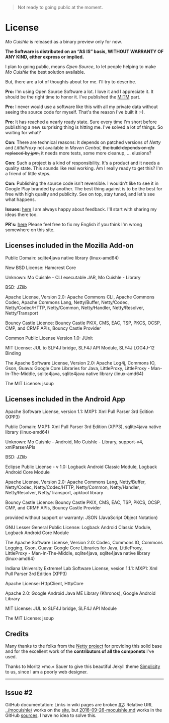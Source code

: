 > Not ready to going public at the moment.

# License

*Mo Cuishle* is released as a binary preview only for now. 

**The Software is distributed on an “AS IS” basis, WITHOUT WARRANTY OF ANY KIND, 
either express or implied.**
<!--more-->

I plan to going public, means *Open Source*, to let people helping to make 
*Mo Cuishle* the best solution available. 

But, there are a lot of thoughts about for me. I'll try to describe. 

**Pro:** I'm using Open Source Software a lot. I love it and I appreciate it. It 
should be the right time to honor it. I've published the 
[MITM](https://github.com/ganskef/LittleProxy-mitm) part. 

**Pro:** I never would use a software like this with all my private data without 
seeing the source code for myself. That's the reason I've built it :-).

**Pro:** It has reached a nearly ready state. Sure every time I'm short before 
publishing a new surprising thing is hitting me. I've solved a lot of things. 
So waiting for what?

**Con:** There are technical reasons: It depends on patched versions of *Netty* 
and *LittleProxy* not available in *Maven Central*, <strike>the build depends on
<i>cfx</i> replaced by <i>jpm</i>,</strike> it needs more tests, some more 
cleanup, ... elusions?

**Con:** Such a project is a kind of responsibility. It's a product and it needs a 
quality state. This sounds like real working. Am I really ready to get this? 
I'm a friend of little steps. 

**Con:** Publishing the source code isn't reversible. I wouldn't like to see it 
in Google Play branded by another. The best thing against is to be the best for 
free with high quality and publicity. See on top, stay tuned, and let's see what 
happens. 

**Issues:** [here](https://github.com/ganskef/MoCuishle/issues) I am always 
happy about feedback. I'll start with sharing my ideas there too. 

**PR's:** [here](https://github.com/ganskef/MoCuishle/pulls) Please feel free to 
fix my English if you think I'm wrong somewhere on this site. 

## Licenses included in the Mozilla Add-on

Public Domain: sqlite4java native library (linux-amd64)

New BSD License: Hamcrest Core

Unknown: Mo Cuishle - CLI executable JAR, Mo Cuishle - Library

BSD: JZlib

Apache License, Version 2.0: Apache Commons CLI, Apache Commons Codec, Apache Commons Lang, Netty/Buffer, Netty/Codec, Netty/Codec/HTTP, Netty/Common, Netty/Handler, Netty/Resolver, Netty/Transport

Bouncy Castle Licence: Bouncy Castle PKIX, CMS, EAC, TSP, PKCS, OCSP, CMP, and CRMF APIs, Bouncy Castle Provider

Common Public License Version 1.0: JUnit

MIT License: JUL to SLF4J bridge, SLF4J API Module, SLF4J LOG4J-12 Binding

The Apache Software License, Version 2.0: Apache Log4j, Commons IO, Gson, Guava: Google Core Libraries for Java, LittleProxy, LittleProxy - Man-In-The-Middle, sqlite4java, sqlite4java native library (linux-amd64)

The MIT License: jsoup

## Licenses included in the Android App

Apache Software License, version 1.1: MXP1: Xml Pull Parser 3rd Edition (XPP3)

Public Domain: MXP1: Xml Pull Parser 3rd Edition (XPP3), sqlite4java native library (linux-amd64)

Unknown: Mo Cuishle - Android, Mo Cuishle - Library, support-v4, xmlParserAPIs

BSD: JZlib

Eclipse Public License - v 1.0: Logback Android Classic Module, Logback Android Core Module

Apache License, Version 2.0: Apache Commons Lang, Netty/Buffer, Netty/Codec, Netty/Codec/HTTP, Netty/Common, Netty/Handler, Netty/Resolver, Netty/Transport, apktool library

Bouncy Castle Licence: Bouncy Castle PKIX, CMS, EAC, TSP, PKCS, OCSP, CMP, and CRMF APIs, Bouncy Castle Provider

provided without support or warranty: JSON (JavaScript Object Notation)

GNU Lesser General Public License: Logback Android Classic Module, Logback Android Core Module

The Apache Software License, Version 2.0: Codec, Commons IO, Commons Logging, Gson, Guava: Google Core Libraries for Java, LittleProxy, LittleProxy - Man-In-The-Middle, sqlite4java, sqlite4java native library (linux-amd64)

Indiana University Extreme! Lab Software License, vesion 1.1.1: MXP1: Xml Pull Parser 3rd Edition (XPP3)

Apache License: HttpClient, HttpCore

Apache 2.0: Google Android Java ME Library (Khronos), Google Android Library

MIT License: JUL to SLF4J bridge, SLF4J API Module

The MIT License: jsoup

## Credits

Many thanks to the folks from the [Netty project](http://netty.io/) for 
providing this solid base and for the excellent work of the **contributors of 
all the componets** I've used.

Thanks to Moritz »mo.« Sauer to give this beautiful Jekyll theme 
[Simplicity](http://phlow.github.io/simplicity/) to us, since I am a poorly web 
designer.

----

## Issue #2

GitHub documentation: Links in wiki pages are broken 
[#2](https://github.com/ganskef/MoCuishle/issues/2): Relative URL 
[../mocuishle/](../mocuishle/) works on the 
[site](https://ganskef.github.io/MoCuishle/license/#issue-2), but 
[2016-09-26-mocuishle.md](2016-09-26-mocuishle.md) works in the GitHub 
[sources](https://github.com/ganskef/MoCuishle/blob/gh-pages/_posts/2016-01-16-license.md#issue-2). 
I have no idea to solve this.
